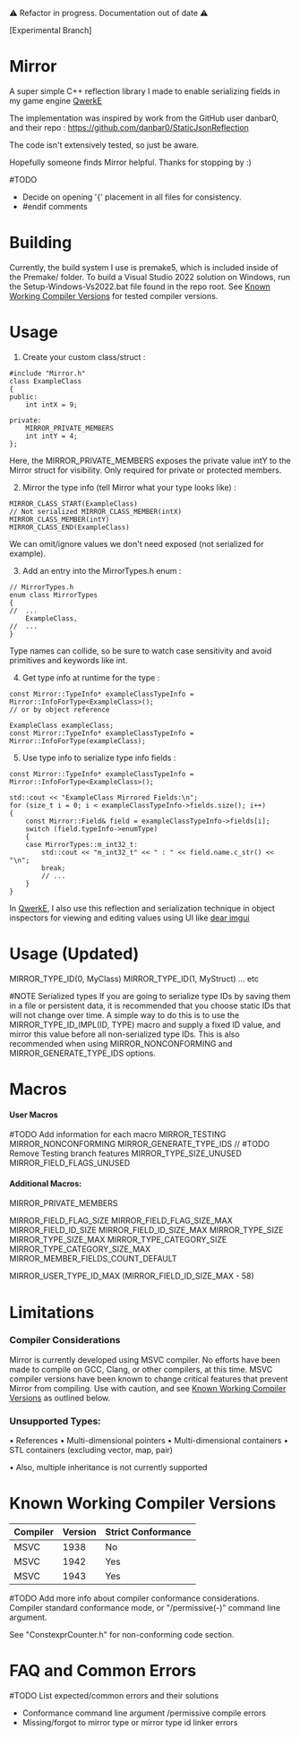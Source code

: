 ⚠️ Refactor in progress. Documentation out of date ⚠️

[Experimental Branch]

# Mirror
A super simple C++ reflection library I made to enable serializing fields in my game engine [QwerkE](https://github.com/AaronAppel/QwerkE)

The implementation was inspired by work from the GitHub user danbar0, and their repo : https://github.com/danbar0/StaticJsonReflection

The code isn't extensively tested, so just be aware.

Hopefully someone finds Mirror helpful.
Thanks for stopping by :)

#TODO 
- Decide on opening '{' placement in all files for consistency.
- \#endif comments
# Building
Currently, the build system I use is premake5, which is included inside of the Premake/ folder.
To build a Visual Studio 2022 solution on Windows, run the Setup-Windows-Vs2022.bat file found in the repo root.
See [Known Working Compiler Versions](https://github.com/AaronAppel/Mirror?tab=readme-ov-file#known-working-compiler-versions) for tested compiler versions.
# Usage
1. Create your custom class/struct :

```
#include "Mirror.h"
class ExampleClass
{
public:
	int intX = 9;

private:
	MIRROR_PRIVATE_MEMBERS
	int intY = 4;
};
```

Here, the MIRROR_PRIVATE_MEMBERS exposes the private value intY to the Mirror struct for visibility. Only required for private or protected members.

2. Mirror the type info (tell Mirror what your type looks like) :

```
MIRROR_CLASS_START(ExampleClass)
// Not serialized MIRROR_CLASS_MEMBER(intX)
MIRROR_CLASS_MEMBER(intY)
MIRROR_CLASS_END(ExampleClass)
```

We can omit/ignore values we don't need exposed (not serialized for example).

3. Add an entry into the MirrorTypes.h enum :
```
// MirrorTypes.h
enum class MirrorTypes
{
//	...
	ExampleClass,
//	...
}
```
Type names can collide, so be sure to watch case sensitivity and avoid primitives and keywords like int.

4. Get type info at runtime for the type :
```
const Mirror::TypeInfo* exampleClassTypeInfo = Mirror::InfoForType<ExampleClass>();
// or by object reference

ExampleClass exampleClass;
const Mirror::TypeInfo* exampleClassTypeInfo = Mirror::InfoForType(exampleClass);
```

5. Use type info to serialize type info fields :
```
const Mirror::TypeInfo* exampleClassTypeInfo = Mirror::InfoForType<ExampleClass>();

std::cout << "ExampleClass Mirrored Fields:\n";
for (size_t i = 0; i < exampleClassTypeInfo->fields.size(); i++)
{
	const Mirror::Field& field = exampleClassTypeInfo->fields[i];
	switch (field.typeInfo->enumType)
	{
	case MirrorTypes::m_int32_t:
		std::cout << "m_int32_t" << " : " << field.name.c_str() << "\n";
		break;
		// ...
	}
}
```
In [QwerkE](https://github.com/AaronAppel/QwerkE), I also use this reflection and serialization technique in object inspectors for viewing and editing values using UI like [dear imgui](https://github.com/ocornut/imgui)

# Usage (Updated)

MIRROR_TYPE_ID(0, MyClass)
MIRROR_TYPE_ID(1, MyStruct)
... etc

\#NOTE Serialized types
If you are going to serialize type IDs by saving them in a file or persistent data, it is recommended that you choose static IDs that will not change over time. A simple way to do this is to use the MIRROR_TYPE_ID_IMPL(ID, TYPE) macro and supply a fixed ID value, and mirror this value before all non-serialized type IDs. This is also recommended when using MIRROR_NONCONFORMING and MIRROR_GENERATE_TYPE_IDS options.
# Macros
#### User Macros
#TODO Add information for each macro
MIRROR_TESTING
MIRROR_NONCONFORMING
MIRROR_GENERATE_TYPE_IDS // \#TODO Remove Testing branch features
MIRROR_TYPE_SIZE_UNUSED
MIRROR_FIELD_FLAGS_UNUSED

#### Additional Macros:
MIRROR_PRIVATE_MEMBERS

MIRROR_FIELD_FLAG_SIZE
MIRROR_FIELD_FLAG_SIZE_MAX
MIRROR_FIELD_ID_SIZE
MIRROR_FIELD_ID_SIZE_MAX
MIRROR_TYPE_SIZE
MIRROR_TYPE_SIZE_MAX
MIRROR_TYPE_CATEGORY_SIZE
MIRROR_TYPE_CATEGORY_SIZE_MAX
MIRROR_MEMBER_FIELDS_COUNT_DEFAULT

MIRROR_USER_TYPE_ID_MAX (MIRROR_FIELD_ID_SIZE_MAX - 58)
# Limitations
### Compiler Considerations
Mirror is currently developed using MSVC compiler. No efforts have been made to compile on GCC, Clang, or other compilers, at this time.
MSVC compiler versions have been known to change critical features that prevent Mirror from compiling.
Use with caution, and see [Known Working Compiler Versions](https://github.com/AaronAppel/Mirror?tab=readme-ov-file#known-working-compiler-versions) as outlined below.
### Unsupported Types:
• References
• Multi-dimensional pointers
• Multi-dimensional containers
• STL containers (excluding vector, map, pair)

• Also, multiple inheritance is not currently supported

# Known Working Compiler Versions

| Compiler | Version | Strict Conformance |
| -------- | ------- | ------------------ |
| MSVC     | 1938    | No                 |
| MSVC     | 1942    | Yes                |
| MSVC     | 1943    | Yes                |

#TODO Add more info about compiler conformance considerations.
Compiler standard conformance mode, or "/permissive(-)" command line argument.

See "ConstexprCounter.h" for non-conforming code section.

# FAQ and Common Errors
#TODO List expected/common errors and their solutions
- Conformance command line argument /permissive compile errors
- Missing/forgot to mirror type or mirror type id linker errors
